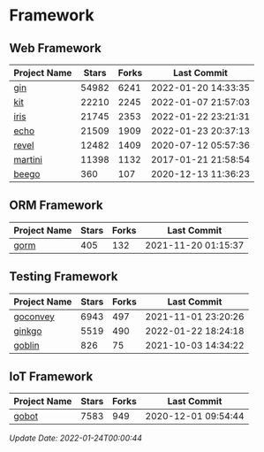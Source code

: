 # Framework

## Web Framework
| Project Name | Stars | Forks | Last Commit |
| ------------ | ----- | ----- | ----------- |
| [gin](https://github.com/gin-gonic/gin) | 54982 | 6241 | 2022-01-20 14:33:35 |
| [kit](https://github.com/go-kit/kit) | 22210 | 2245 | 2022-01-07 21:57:03 |
| [iris](https://github.com/kataras/iris) | 21745 | 2353 | 2022-01-22 23:21:31 |
| [echo](https://github.com/labstack/echo) | 21509 | 1909 | 2022-01-23 20:37:13 |
| [revel](https://github.com/revel/revel) | 12482 | 1409 | 2020-07-12 05:57:36 |
| [martini](https://github.com/go-martini/martini) | 11398 | 1132 | 2017-01-21 21:58:54 |
| [beego](https://github.com/astaxie/beego) | 360 | 107 | 2020-12-13 11:36:23 |

## ORM Framework
| Project Name | Stars | Forks | Last Commit |
| ------------ | ----- | ----- | ----------- |
| [gorm](https://github.com/jinzhu/gorm) | 405 | 132 | 2021-11-20 01:15:37 |

## Testing Framework
| Project Name | Stars | Forks | Last Commit |
| ------------ | ----- | ----- | ----------- |
| [goconvey](https://github.com/smartystreets/goconvey) | 6943 | 497 | 2021-11-01 23:20:26 |
| [ginkgo](https://github.com/onsi/ginkgo) | 5519 | 490 | 2022-01-22 18:24:18 |
| [goblin](https://github.com/franela/goblin) | 826 | 75 | 2021-10-03 14:34:22 |

## IoT Framework
| Project Name | Stars | Forks | Last Commit |
| ------------ | ----- | ----- | ----------- |
| [gobot](https://github.com/hybridgroup/gobot) | 7583 | 949 | 2020-12-01 09:54:44 |

*Update Date: 2022-01-24T00:00:44*